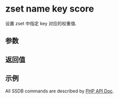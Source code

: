 # zset name key score 

设置 zset 中指定 key 对应的权重值.

## 参数

## 返回值

## 示例

All SSDB commands are described by [PHP API Doc](http://ssdb.io/docs/php/).
